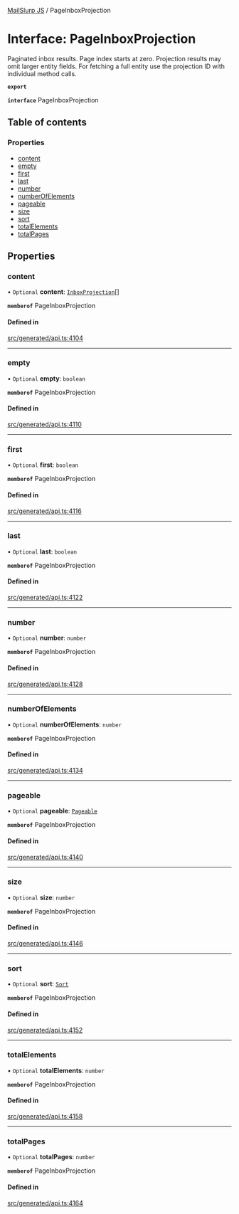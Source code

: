 [MailSlurp JS](../README.md) / PageInboxProjection

# Interface: PageInboxProjection

Paginated inbox results. Page index starts at zero. Projection results may omit larger entity fields. For fetching a full entity use the projection ID with individual method calls.

**`export`**

**`interface`** PageInboxProjection

## Table of contents

### Properties

- [content](PageInboxProjection.md#content)
- [empty](PageInboxProjection.md#empty)
- [first](PageInboxProjection.md#first)
- [last](PageInboxProjection.md#last)
- [number](PageInboxProjection.md#number)
- [numberOfElements](PageInboxProjection.md#numberofelements)
- [pageable](PageInboxProjection.md#pageable)
- [size](PageInboxProjection.md#size)
- [sort](PageInboxProjection.md#sort)
- [totalElements](PageInboxProjection.md#totalelements)
- [totalPages](PageInboxProjection.md#totalpages)

## Properties

### content

• `Optional` **content**: [`InboxProjection`](InboxProjection.md)[]

**`memberof`** PageInboxProjection

#### Defined in

[src/generated/api.ts:4104](https://github.com/mailslurp/mailslurp-client/blob/75eefbf/src/generated/api.ts#L4104)

___

### empty

• `Optional` **empty**: `boolean`

**`memberof`** PageInboxProjection

#### Defined in

[src/generated/api.ts:4110](https://github.com/mailslurp/mailslurp-client/blob/75eefbf/src/generated/api.ts#L4110)

___

### first

• `Optional` **first**: `boolean`

**`memberof`** PageInboxProjection

#### Defined in

[src/generated/api.ts:4116](https://github.com/mailslurp/mailslurp-client/blob/75eefbf/src/generated/api.ts#L4116)

___

### last

• `Optional` **last**: `boolean`

**`memberof`** PageInboxProjection

#### Defined in

[src/generated/api.ts:4122](https://github.com/mailslurp/mailslurp-client/blob/75eefbf/src/generated/api.ts#L4122)

___

### number

• `Optional` **number**: `number`

**`memberof`** PageInboxProjection

#### Defined in

[src/generated/api.ts:4128](https://github.com/mailslurp/mailslurp-client/blob/75eefbf/src/generated/api.ts#L4128)

___

### numberOfElements

• `Optional` **numberOfElements**: `number`

**`memberof`** PageInboxProjection

#### Defined in

[src/generated/api.ts:4134](https://github.com/mailslurp/mailslurp-client/blob/75eefbf/src/generated/api.ts#L4134)

___

### pageable

• `Optional` **pageable**: [`Pageable`](Pageable.md)

**`memberof`** PageInboxProjection

#### Defined in

[src/generated/api.ts:4140](https://github.com/mailslurp/mailslurp-client/blob/75eefbf/src/generated/api.ts#L4140)

___

### size

• `Optional` **size**: `number`

**`memberof`** PageInboxProjection

#### Defined in

[src/generated/api.ts:4146](https://github.com/mailslurp/mailslurp-client/blob/75eefbf/src/generated/api.ts#L4146)

___

### sort

• `Optional` **sort**: [`Sort`](Sort.md)

**`memberof`** PageInboxProjection

#### Defined in

[src/generated/api.ts:4152](https://github.com/mailslurp/mailslurp-client/blob/75eefbf/src/generated/api.ts#L4152)

___

### totalElements

• `Optional` **totalElements**: `number`

**`memberof`** PageInboxProjection

#### Defined in

[src/generated/api.ts:4158](https://github.com/mailslurp/mailslurp-client/blob/75eefbf/src/generated/api.ts#L4158)

___

### totalPages

• `Optional` **totalPages**: `number`

**`memberof`** PageInboxProjection

#### Defined in

[src/generated/api.ts:4164](https://github.com/mailslurp/mailslurp-client/blob/75eefbf/src/generated/api.ts#L4164)
